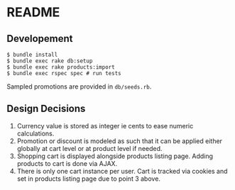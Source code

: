# README

## Developement

```
$ bundle install
$ bundle exec rake db:setup
$ bundle exec rake products:import
$ bundle exec rspec spec # run tests
```

Sampled promotions are provided in `db/seeds.rb`.

## Design Decisions

1. Currency value is stored as integer ie cents to ease numeric calculations.
2. Promotion or discount is modeled as such that it can be applied either globally at cart level or at product level if needed.
3. Shopping cart is displayed alongside products listing page. Adding products to cart is done via AJAX.
4. There is only one cart instance per user. Cart is tracked via cookies and set in products listing page due to point 3 above.
